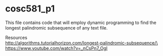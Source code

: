 # cosc581_p1

This file contains code that will employ dynamic programming to find the longest palindromic subsequence of any text file.

Resources\
http://algorithms.tutorialhorizon.com/longest-palindromic-subsequence/\
https://www.youtube.com/watch?v=_nCsPn7_OgI